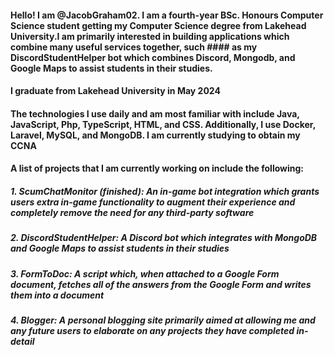 #### Hello! I am @JacobGraham02. I am a fourth-year BSc. Honours Computer Science student getting my Computer Science degree from Lakehead University.I am primarily interested in building applications which combine many useful services together, such #### as my DiscordStudentHelper bot which combines Discord, Mongodb, and Google Maps to assist students in their studies. 
#### I graduate from Lakehead University in May 2024

#### The technologies I use daily and am most familiar with include Java, JavaScript, Php, TypeScript, HTML, and CSS. Additionally, I use Docker, Laravel, MySQL, and MongoDB. I am currently studying to obtain my CCNA 

#### A list of projects that I am currently working on include the following:
 ##### 1. ScumChatMonitor (finished): An in-game bot integration which grants users extra in-game functionality to augment their experience and completely remove the need for any third-party software
 ##### 2. DiscordStudentHelper: A Discord bot which integrates with MongoDB and Google Maps to assist students in their studies
 ##### 3. FormToDoc: A script which, when attached to a Google Form document, fetches all of the answers from the Google Form and writes them into a document
 ##### 4. Blogger: A personal blogging site primarily aimed at allowing me and any future users to elaborate on any projects they have completed in-detail
<!---
JacobGraham02/JacobGraham02 is a ✨ special ✨ repository because its `README.md` (this file) appears on your GitHub profile.
You can click the Preview link to take a look at your changes.
--->

